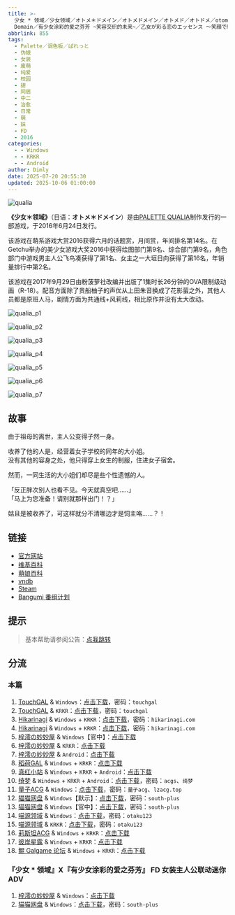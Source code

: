 ```yaml
---
title: >-
  少女 * 领域／少女领域／オトメ＊ドメイン／オトメドメイン／オトメド／オトドメ／otomedo／otodome／Otome *
  Domain／有少女涂彩的爱之芬芳 ~笑容交织的未来~／乙女が彩る恋のエッセンス ～笑顔で織りなす未来～ FD
abbrlink: 855
tags:
  - Palette／调色板／ぱれっと
  - 伪娘
  - 女装
  - 废萌
  - 纯爱
  - 校园
  - 甜
  - 同居
  - 中二
  - 治愈
  - 日常
  - 萌
  - 妹
  - FD
  - 2016
categories:
  - - Windows
  - - KRKR
  - - Android
author: Dimly
date: 2025-07-20 20:55:30
updated: 2025-10-06 01:00:00
---
```


![qualia](https://static.30hb.cn/vndb/img/qualia.webp)

**《少女＊领域》**（日语：**オトメ＊ドメイン**）是由[PALETTE QUALIA](https://zh.moegirl.org.cn/Palette(游戏公司)#Palette_QUALIA（ぱれっとクオリア）)制作发行的一部游戏，于2016年6月24日发行。

该游戏在萌系游戏大赏2016获得六月的话题赏，月间赏，年间排名第14名。在Getchu举办的美少女游戏大奖2016中获得绘图部门第9名、综合部门第9名，角色部门中游戏男主人公飞鸟凑获得了第1名、女主之一大垣日向获得了第16名，年销量排行中第2名。

该游戏在2017年9月29日由粉菠萝社改编并出版了1集时长26分钟的OVA限制级动画（R-18）。配音方面除了贵船柚子的声优从上田朱音换成了花影萤之外，其他人员都是原班人马，剧情方面为共通线+风莉线，相比原作并没有太大改动。

<!-- more -->

![qualia_p1](https://static.30hb.cn/vndb/img/qualia_p1.webp)

![qualia_p2](https://static.30hb.cn/vndb/img/qualia_p2.webp)

![qualia_p3](https://static.30hb.cn/vndb/img/qualia_p3.webp)

![qualia_p4](https://static.30hb.cn/vndb/img/qualia_p4.webp)

![qualia_p5](https://static.30hb.cn/vndb/img/qualia_p5.webp)

![qualia_p6](https://static.30hb.cn/vndb/img/qualia_p6.webp)

![qualia_p7](https://static.30hb.cn/vndb/img/qualia_p7.webp)

## 故事

由于祖母的离世，主人公变得孑然一身。

收养了他的人是，经营着女子学校的同年的大小姐。  
没有其他的容身之处，他只得穿上女生的制服，住进女子宿舍。

然而，一同生活的大小姐们却尽是些个性遗憾的人。

「反正胖次别人也看不见。今天就真空吧……」  
「马上为您准备！请别就那样出门！？」

姑且是被收养了，可这样就分不清哪边才是饲主咯……？！

## 链接

- [官方网站](http://qualia.clearrave.co.jp/)
- [维基百科](https://zh.wikipedia.org/wiki/%E5%B0%91%E5%A5%B3%EF%BC%8A%E9%A0%98%E5%9F%9F)
- [萌娘百科](https://zh.moegirl.org.cn/%E5%B0%91%E5%A5%B3%E9%A2%86%E5%9F%9F)
- [vndb](https://vndb.org/v18149)
- [Steam](https://store.steampowered.com/app/2153330/)
- [Bangumi 番组计划](https://bgm.tv/subject/143834)

## 提示

> 基本帮助请参阅公告：[点我跳转](/p/announcement/)

## 分流

### 本篇

1.  [TouchGAL](https://www.touchgal.us/) & `Windows`：[点击下载](https://pan.touchgal.net/s/87wfg)，密码：`touchgal`
2.  [TouchGAL](https://www.touchgal.us/) & `KRKR`：[点击下载](https://pan.touchgal.net/s/0r5ug)，密码：`touchgal`
3.  [Hikarinagi](https://www.hikarinagi.net/) & `Windows` + `KRKR`：[点击下载](https://pan.yurari.moe/s/VQ9tL)，密码：`hikarinagi.com`
4.  [Hikarinagi](https://www.hikarinagi.net/) & `Windows` + `KRKR`：[点击下载](https://pan.yurari.moe/s/9r33Fg)，密码：`hikarinagi.com`
5.  [梓澪の妙妙屋](https://zi0.cc/) & `Windows`【官中】：[点击下载](https://zi0.cc/%E5%90%88%E9%9B%86%E7%B3%BB%E5%88%97/%E5%8D%97+GalGame%E6%B1%89%E5%8C%96%E5%8C%BA%E5%85%A8%E5%8C%BA%E8%B5%84%E6%BA%90%E5%A4%87%E4%BB%BD/04/[%E3%81%B1%E3%82%8C%E3%81%A3%E3%81%A8%E3%82%AF%E3%82%AA%E3%83%AA%E3%82%A2]%20%E3%82%AA%E3%83%88%E3%83%A1*%E3%83%89%E3%83%A1%E3%82%A4%E3%83%B3%20%20%E5%B0%91%E5%A5%B3*%E9%A2%86%E5%9F%9F%20%E6%B1%89%E5%8C%96%E7%A1%AC%E7%9B%98%E7%89%88[%E5%AE%98%E6%96%B9%E4%B8%AD%E6%96%87].zip)
6.  [梓澪の妙妙屋](https://zi0.cc/) & `KRKR`：[点击下载](https://zi0.cc/%60%E3%80%90%E5%BD%92%20%E6%A1%A3%E3%80%91/%E3%80%90KRKR%E5%90%88%E9%9B%86%E3%80%91/1/%E5%B0%91%E5%A5%B3%E9%A2%86%E5%9F%9F.exe)
7.  [梓澪の妙妙屋](https://zi0.cc/) & `Android`：[点击下载](https://zi0.cc/%60%E3%80%90%E5%BD%92%20%E6%A1%A3%E3%80%91/%E3%80%90%E5%86%B7%E7%8B%90%E5%90%88%E9%9B%862000+%E5%AE%89%E5%8D%93%E7%9B%B4%E8%A3%85apk%E3%80%91/018/%E5%B0%91%E5%A5%B3%E9%A2%86%E5%9F%9F.apk)
8.  [稻荷GAL](https://inarigal.com/) & `Windows` + `KRKR`：[点击下载](https://inarigal.com/detail/74)
9.  [真红小站](https://www.shinnku.com/) & `Windows` + `KRKR` + `Android`：[点击下载](https://www.shinnku.com/search?q=少女领域)
10.  [绮梦](https://acgs.one/) & `Windows` + `KRKR` + `Android`：[点击下载](https://game.acgs.one/game/122.html)，密码：`acgs`、`绮梦`
11.  [量子ACG](https://lzacg.org/) & `Windows`：[点击下载](https://lzacg.org/441)，密码：`量子acg`、`lzacg.top`
12.  [猫猫网盘](https://sakiko.de/) & `Windows`【默示】：[点击下载](https://catcat.cloud/GalGame/SP%E5%90%8E%E7%AB%AF1[GalGame%E5%88%86%E5%8C%BA]/GalGame%E5%90%88%E9%9B%86-05%E5%8F%B7%E6%9C%BA/Part24/[PALETTE%20QUALIA]%20%E5%B0%91%E5%A5%B3%E9%A2%86%E5%9F%9F%EF%BC%8F%E3%82%AA%E3%83%88%E3%83%A1%E3%83%89%E3%83%A1%E3%82%A4%E3%83%B3%E3%80%90%E9%BB%98%E7%A4%BA%E6%B1%89%E5%8C%96%E7%BB%84%E3%80%91.rar)，密码：`south-plus`
13.  [猫猫网盘](https://sakiko.de/) & `Windows`【官中】：[点击下载](https://catcat.cloud/GalGame/SP%E5%90%8E%E7%AB%AF1[GalGame%E5%88%86%E5%8C%BA]/%E5%8D%97+GalGame%E6%B1%89%E5%8C%96%E5%8C%BA%E5%85%A8%E5%8C%BA%E5%A4%87%E4%BB%BD%E5%90%88%E9%9B%86[%E9%87%8D%E5%8E%8B]-%E7%A6%BB%E6%95%A3/%E7%AC%AC%E4%B8%80%E8%BD%AE-Part1/%E6%9C%AC%E4%BD%93/[%E3%81%B1%E3%82%8C%E3%81%A3%E3%81%A8%E3%82%AF%E3%82%AA%E3%83%AA%E3%82%A2]%20%E3%82%AA%E3%83%88%E3%83%A1%E2%80%9B%EF%BC%8A%E3%83%89%E3%83%A1%E3%82%A4%E3%83%B3%20%20%E5%B0%91%E5%A5%B3%E2%80%9B%EF%BC%8A%E9%A2%86%E5%9F%9F%20%E6%B1%89%E5%8C%96%E7%A1%AC%E7%9B%98%E7%89%88[%E5%AE%98%E6%96%B9%E4%B8%AD%E6%96%87]/[%E3%81%B1%E3%82%8C%E3%81%A3%E3%81%A8%E3%82%AF%E3%82%AA%E3%83%AA%E3%82%A2]%20%E3%82%AA%E3%83%88%E3%83%A1%E2%80%9B%EF%BC%8A%E3%83%89%E3%83%A1%E3%82%A4%E3%83%B3%20%20%E5%B0%91%E5%A5%B3%E2%80%9B%EF%BC%8A%E9%A2%86%E5%9F%9F%20%E6%B1%89%E5%8C%96%E7%A1%AC%E7%9B%98%E7%89%88[%E5%AE%98%E6%96%B9%E4%B8%AD%E6%96%87].rar)，密码：`south-plus`
14.  [喵源领域](https://www.nyantaku.com/) & `Windows`：[点击下载](https://www.nullcloud.top/Game/PALETTE-QUALIA/[Windows]%E5%B0%91%E5%A5%B3%E9%A2%86%E5%9F%9F.7z)，密码：`otaku123`
15.  [喵源领域](https://www.nyantaku.com/) & `KRKR`：[点击下载](https://www.nullcloud.top/Game/PALETTE-QUALIA/[Kirikiroid2]%E5%B0%91%E5%A5%B3%E9%A2%86%E5%9F%9F.7z)，密码：`otaku123`
16.  [莉斯坦ACG](https://www.limulu.moe/) & `Windows` + `KRKR`：[点击下载](https://www.limulu.moe/posts/b50196bb)
17.  [彼岸星露](https://seve.yugal.cc/) & `Windows` + `KRKR`：[点击下载](https://seve.yugal.cc/archives/173.html)
18.  [鲲 Galgame 论坛](https://kungal.com) & `Windows` + `KRKR`：[点击下载](https://www.kungal.com/galgame/187)


### 『少女 * 领域』X『有少女涂彩的爱之芬芳』 FD 女装主人公联动迷你 ADV

1.  [梓澪の妙妙屋](https://zi0.cc/) & `Windows`：[点击下载](https://zi0.cc/%E5%90%88%E9%9B%86%E7%B3%BB%E5%88%97/%E5%8D%97+GalGame%E6%B1%89%E5%8C%96%E5%8C%BA%E5%85%A8%E5%8C%BA%E8%B5%84%E6%BA%90%E5%A4%87%E4%BB%BD/01/[ensemble]%20%E5%A5%B3%E8%A3%85%E4%B8%BB%E4%BA%BA%E5%85%AC%E4%B8%8E%E5%B0%91%E5%A5%B3%E9%A2%86%E5%9F%9F%E8%81%94%E5%8A%A8%E5%B0%8F%E5%89%A7%E5%9C%BA%20%E6%B1%89%E5%8C%96%E7%A1%AC%E7%9B%98%E7%89%88[dodjjdba1%E4%B8%AA%E4%BA%BA%E6%B1%89%E5%8C%96].zip)
2.  [猫猫网盘](https://sakiko.de/) & `Windows`：[点击下载](https://catcat.cloud/GalGame/SP%E5%90%8E%E7%AB%AF1[GalGame%E5%88%86%E5%8C%BA]/%E5%8D%97+GalGame%E6%B1%89%E5%8C%96%E5%8C%BA%E5%85%A8%E5%8C%BA%E5%A4%87%E4%BB%BD%E5%90%88%E9%9B%86[%E9%87%8D%E5%8E%8B]-%E7%A6%BB%E6%95%A3/%E7%AC%AC%E4%B8%80%E8%BD%AE-Part2/Main/[ensemble]%20%E5%A5%B3%E8%A3%85%E4%B8%BB%E4%BA%BA%E5%85%AC%E4%B8%8E%E5%B0%91%E5%A5%B3%E9%A2%86%E5%9F%9F%E8%81%94%E5%8A%A8%E5%B0%8F%E5%89%A7%E5%9C%BA%20%E6%B1%89%E5%8C%96%E7%A1%AC%E7%9B%98%E7%89%88[dodjjdba1%E4%B8%AA%E4%BA%BA%E6%B1%89%E5%8C%96]/[ensemble]%20%E5%A5%B3%E8%A3%85%E4%B8%BB%E4%BA%BA%E5%85%AC%E4%B8%8E%E5%B0%91%E5%A5%B3%E9%A2%86%E5%9F%9F%E8%81%94%E5%8A%A8%E5%B0%8F%E5%89%A7%E5%9C%BA%20%E6%B1%89%E5%8C%96%E7%A1%AC%E7%9B%98%E7%89%88[dodjjdba1%E4%B8%AA%E4%BA%BA%E6%B1%89%E5%8C%96].rar)，密码：`south-plus`
